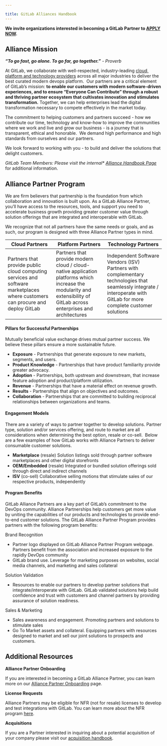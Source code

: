 ```yaml
---

title: GitLab Alliances Handbook
---
```


**We invite organizations interested in becoming a GitLab Partner to [APPLY NOW](https://partners.gitlab.com/English/register_email.aspx).**

## Alliance Mission

_**“To go fast, go alone. To go far, go together.”** - Proverb_

At GitLab, we collaborate with well-respected, industry-leading [cloud, platform and technology providers](https://about.gitlab.com/partners/technology-partners/) across all major industries to deliver the best curated modern devops platform.  Our partners are a critical element of GitLab’s mission: **to enable our customers with modern software-driven experiences, and to ensure “Everyone Can Contribute” through a robust and thriving partner ecosystem that cultivates innovation and stimulates transformation.** Together, we can help enterprises lead the digital transformation necessary to compete effectively in the market today.

The commitment to helping customers and partners succeed - how we contribute our time, technology and know-how to improve the communities where we work and live and grow our business - is a journey that is transparent, ethical and honorable.  We demand high performance and high standards from ourselves and our partners.

We look forward to working with you - to build and deliver the solutions that delight customers.

<i>GitLab Team Members: Please visit the internal* [Alliance Handbook Page](https://internal.gitlab.com/handbook/alliances/)</i> for additional information.

## Alliance Partner Program

We are firm believers that partnership is the foundation from which collaboration and innovation is built upon. As a GitLab Alliance Partner, you’ll have access to the resources, tools, and support you need to accelerate business growth providing greater customer value through solution offerings that are integrated and interoperable with GitLab.

We recognize that not all partners have the same needs or goals, and as such, our program is designed with three Alliance Partner types in mind.

| **Cloud Partners** | **Platform Partners** | **Technology Partners** |
| -------------- | ----------------- | ------------------- |
| Partners that provide public cloud computing services and software marketplaces where customers can procure and deploy GitLab | Partners that provide modern cloud / cloud-native application platforms which increase the modularity and extensibility of GitLab across enterprises and architectures | Independent Software Vendors (ISV) Partners with complementary technologies that seamlessly integrate / interoperate with GitLab for more complete customer solutions |

#### Pillars for Successful Partnerships

Mutually beneficial value exchange drives mutual partner success. We believe these pillars ensure a more sustainable future.

- **Exposure** - Partnerships that generate exposure to new markets, segments, and users.
- **Product Knowledge** - Partnerships that have product familiarity provide greater advocacy.
- **Adoption** - Partnerships, both upstream and downstream, that increase feature adoption and product/platform utilization.
- **Revenue** - Partnerships that have a material effect on revenue growth.
- **Results** - Partnerships that align on objectives and outcomes.
- **Collaboration** - Partnerships that are committed to building reciprocal relationships between organizations and teams.

#### Engagement Models

There are a variety of ways to partner together to develop solutions. Partner type, solution and/or services offering, and route to market are all considerations when determining the best option, resale or co-sell.  Below are a few examples of how GitLab works with Alliance Partners to deliver consumable customer solutions.

- **Marketplace** (resale)
Solution listings sold through partner software marketplaces and other digital storefronts
- **OEM/Embedded** (resale)
Integrated or bundled solution offerings sold through direct and indirect channels
- **ISV** (co-sell)
Collaborative selling motions that stimulate sales of our respective products, independently

#### Program Benefits

GitLab Alliance Partners are a key part of GitLab’s commitment to the DevOps community. Alliance Partnerships help customers get more value by uniting the capabilities of our products and technologies to provide end-to-end customer solutions. The GitLab Alliance Partner Program provides partners with the following program benefits:

Brand Recognition

- Partner logo displayed on GitLab Alliance Partner Program webpage. Partners benefit from the association and increased exposure to the rapidly DevOps community
- GitLab brand use. Leverage for marketing purposes on websites, social media channels, and marketing and sales collateral

Solution Validation

- Resources to enable our partners to develop partner solutions that integrate/interoperate with GitLab. GitLab validated solutions help build confidence and trust with customers and channel partners by providing assurance of solution readiness.

Sales & Marketing

- Sales awareness and engagement. Promoting partners and solutions to stimulate sales
- Go To Market assets and collateral. Equipping partners with resources designed to market and sell our joint solutions to prospects and customers.

## Additional Resources

**Alliance Partner Onboarding**

If you are interested in becoming a GitLab Alliance Partner, you can learn more on our [Alliance Partner Onboarding](https://about.gitlab.com/partners/technology-partners/integrate/) page.

**License Requests**

Alliance Partners may be eligible for NFR (not for resale) licenses to develop and test integrations with GitLab. You can learn more about the NFR program [here](https://about.gitlab.com/partners/technology-partners/integrate/#nfr-program-and-policy).

**Acquisitions**

If you are a Partner interested in inquiring about a potential acquisition of your company please visit our [acquisition handbook](/handbook/acquisitions/).

